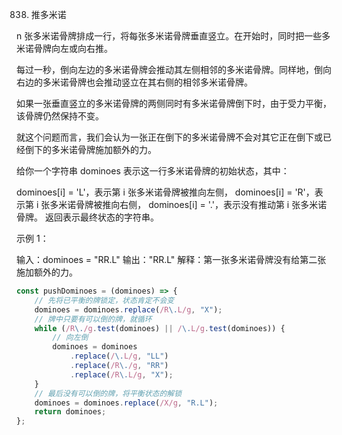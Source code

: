 838. 推多米诺

n 张多米诺骨牌排成一行，将每张多米诺骨牌垂直竖立。在开始时，同时把一些多米诺骨牌向左或向右推。

每过一秒，倒向左边的多米诺骨牌会推动其左侧相邻的多米诺骨牌。同样地，倒向右边的多米诺骨牌也会推动竖立在其右侧的相邻多米诺骨牌。

如果一张垂直竖立的多米诺骨牌的两侧同时有多米诺骨牌倒下时，由于受力平衡， 该骨牌仍然保持不变。

就这个问题而言，我们会认为一张正在倒下的多米诺骨牌不会对其它正在倒下或已经倒下的多米诺骨牌施加额外的力。

给你一个字符串 dominoes 表示这一行多米诺骨牌的初始状态，其中：

dominoes[i] = 'L'，表示第 i 张多米诺骨牌被推向左侧，
dominoes[i] = 'R'，表示第 i 张多米诺骨牌被推向右侧，
dominoes[i] = '.'，表示没有推动第 i 张多米诺骨牌。
返回表示最终状态的字符串。

示例 1：

输入：dominoes = "RR.L"
输出："RR.L"
解释：第一张多米诺骨牌没有给第二张施加额外的力。

```js
const pushDominoes = (dominoes) => {
    // 先将已平衡的牌锁定，状态肯定不会变
    dominoes = dominoes.replace(/R\.L/g, "X");
    // 牌中只要有可以倒的牌，就循环
    while (/R\./g.test(dominoes) || /\.L/g.test(dominoes)) {
        // 向左倒
        dominoes = dominoes
            .replace(/\.L/g, "LL")
            .replace(/R\./g, "RR")
            .replace(/R\.L/g, "X");
    }
    // 最后没有可以倒的牌，将平衡状态的解锁
    dominoes = dominoes.replace(/X/g, "R.L");
    return dominoes;
};
```
